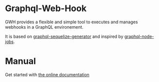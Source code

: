 # Graphql-Web-Hook

GWH provides a flexible and simple tool to executes and manages webhooks in a GraphQL environement.

It is based on [graphql-sequelize-generator](https://teamstarter.github.io/gsg-documentation/) and inspired by [graphql-node-jobs](https://teamstarter.github.io/gnj-documentation/).

# Manual

Get started with [the online documentation](https://teamstarter.github.io/gwh-documentation/)
